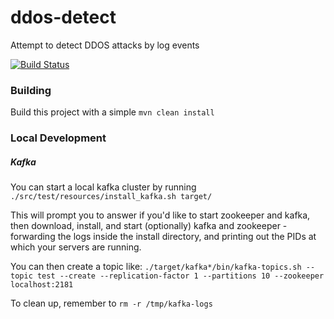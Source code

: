 # ddos-detect
Attempt to detect DDOS attacks by log events

[![Build Status](https://travis-ci.org/seanstory/ddos-detect.svg?branch=master)](https://travis-ci.org/seanstory/ddos-detect)

### Building
Build this project with a simple `mvn clean install`

### Local Development

##### Kafka

You can start a local kafka cluster by running `./src/test/resources/install_kafka.sh target/`

This will prompt you to answer if you'd like to start zookeeper and kafka, then download, install,
and start (optionally) kafka and zookeeper - forwarding the logs inside the install directory, and 
printing out the PIDs at which your servers are running.

You can then create a topic like: `./target/kafka*/bin/kafka-topics.sh --topic test --create --replication-factor 1 --partitions 10 --zookeeper localhost:2181`

To clean up, remember to `rm -r /tmp/kafka-logs`
